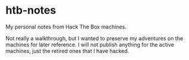 # htb-notes
My personal notes from Hack The Box machines.

Not really a walkthrough, but I wanted to preserve my adventures on the machines for later reference. 
I will not publish anything for the active machines, just the retired ones that I have hacked.



